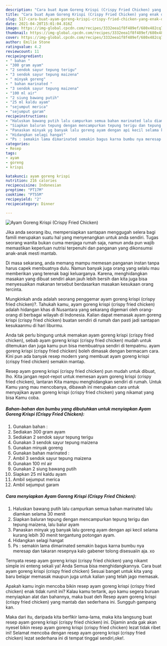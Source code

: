 ```yaml
---
description: "Cara buat Ayam Goreng Krispi (Crispy Fried Chicken) yang enak dan Mudah Dibuat"
title: "Cara buat Ayam Goreng Krispi (Crispy Fried Chicken) yang enak dan Mudah Dibuat"
slug: 517-cara-buat-ayam-goreng-krispi-crispy-fried-chicken-yang-enak-dan-mudah-dibuat
date: 2021-04-20T15:01:04.816Z
image: https://img-global.cpcdn.com/recipes/3332eea1f8f489ef/680x482cq70/ayam-goreng-krispi-crispy-fried-chicken-foto-resep-utama.jpg
thumbnail: https://img-global.cpcdn.com/recipes/3332eea1f8f489ef/680x482cq70/ayam-goreng-krispi-crispy-fried-chicken-foto-resep-utama.jpg
cover: https://img-global.cpcdn.com/recipes/3332eea1f8f489ef/680x482cq70/ayam-goreng-krispi-crispy-fried-chicken-foto-resep-utama.jpg
author: Emilie Stone
ratingvalue: 4.2
reviewcount: 11
recipeingredient:
- " bahan "
- "300 gram ayam"
- "2 sendok sayur tepung terigu"
- "3 sendok sayur tepung maizena"
- " minyak goreng"
- " bahan marinated "
- "3 sendok sayur tepung maizena"
- "100 ml air"
- "2 siung bawang putih"
- "25 ml kaldu ayam"
- "sejumput merica"
- "sejumput garam"
recipeinstructions:
- "Haluskan bawang putih lalu campurkan semua bahan marinated lalu diamkan selama 30 menit"
- "Siapkan baluran tepung dengan mencampurkan tepung terigu dan tepung maizena, lalu balur ayam"
- "Panaskan minyak yg banyak lalu goreng ayam dengan api kecil selama kurang lebih 30 menit tergantung potongan ayam."
- "Hidangkan selagi hangat"
- "Ps : semakin lama dimarinated semakin bagus karna bumbu nya meresap dan takaran resepnya kalo gabener tolong disesuaiin aja. xo"
categories:
- Resep
tags:
- ayam
- goreng
- krispi

katakunci: ayam goreng krispi 
nutrition: 216 calories
recipecuisine: Indonesian
preptime: "PT17M"
cooktime: "PT55M"
recipeyield: "2"
recipecategory: Dinner

---
```



![Ayam Goreng Krispi (Crispy Fried Chicken)](https://img-global.cpcdn.com/recipes/3332eea1f8f489ef/680x482cq70/ayam-goreng-krispi-crispy-fried-chicken-foto-resep-utama.jpg)

Jika anda seorang ibu, mempersiapkan santapan menggugah selera bagi famili merupakan suatu hal yang menyenangkan untuk anda sendiri. Tugas seorang  wanita bukan cuma menjaga rumah saja, namun anda pun wajib memastikan keperluan nutrisi terpenuhi dan panganan yang dikonsumsi anak-anak mesti mantab.

Di masa  sekarang, anda memang mampu memesan panganan instan tanpa harus capek membuatnya dulu. Namun banyak juga orang yang selalu mau memberikan yang terenak bagi keluarganya. Karena, menghidangkan masakan yang dibuat sendiri akan jauh lebih bersih dan kita juga bisa menyesuaikan makanan tersebut berdasarkan masakan kesukaan orang tercinta. 



Mungkinkah anda adalah seorang penggemar ayam goreng krispi (crispy fried chicken)?. Tahukah kamu, ayam goreng krispi (crispy fried chicken) adalah hidangan khas di Nusantara yang sekarang digemari oleh orang-orang di berbagai wilayah di Indonesia. Kalian dapat memasak ayam goreng krispi (crispy fried chicken) buatan sendiri di rumah dan pasti jadi santapan kesukaanmu di hari liburmu.

Anda tak perlu bingung untuk memakan ayam goreng krispi (crispy fried chicken), sebab ayam goreng krispi (crispy fried chicken) mudah untuk ditemukan dan juga kamu pun bisa membuatnya sendiri di tempatmu. ayam goreng krispi (crispy fried chicken) boleh dimasak dengan bermacam cara. Kini pun ada banyak resep modern yang membuat ayam goreng krispi (crispy fried chicken) semakin mantap.

Resep ayam goreng krispi (crispy fried chicken) pun mudah untuk dibuat, lho. Kita jangan repot-repot untuk memesan ayam goreng krispi (crispy fried chicken), lantaran Kita mampu menghidangkan sendiri di rumah. Untuk Kamu yang mau mencobanya, dibawah ini merupakan cara untuk menyajikan ayam goreng krispi (crispy fried chicken) yang nikamat yang bisa Kamu coba.

<!--inarticleads1-->

##### Bahan-bahan dan bumbu yang dibutuhkan untuk menyiapkan Ayam Goreng Krispi (Crispy Fried Chicken):

1. Gunakan  bahan :
1. Sediakan 300 gram ayam
1. Sediakan 2 sendok sayur tepung terigu
1. Gunakan 3 sendok sayur tepung maizena
1. Gunakan  minyak goreng
1. Gunakan  bahan marinated :
1. Ambil 3 sendok sayur tepung maizena
1. Gunakan 100 ml air
1. Gunakan 2 siung bawang putih
1. Siapkan 25 ml kaldu ayam
1. Ambil sejumput merica
1. Ambil sejumput garam




<!--inarticleads2-->

##### Cara menyiapkan Ayam Goreng Krispi (Crispy Fried Chicken):

1. Haluskan bawang putih lalu campurkan semua bahan marinated lalu diamkan selama 30 menit
1. Siapkan baluran tepung dengan mencampurkan tepung terigu dan tepung maizena, lalu balur ayam
1. Panaskan minyak yg banyak lalu goreng ayam dengan api kecil selama kurang lebih 30 menit tergantung potongan ayam.
1. Hidangkan selagi hangat
1. Ps : semakin lama dimarinated semakin bagus karna bumbu nya meresap dan takaran resepnya kalo gabener tolong disesuaiin aja. xo




Ternyata resep ayam goreng krispi (crispy fried chicken) yang nikamt simple ini enteng sekali ya! Anda Semua bisa menghidangkannya. Cara buat ayam goreng krispi (crispy fried chicken) Sesuai banget untuk kita yang baru belajar memasak maupun juga untuk kalian yang telah jago memasak.

Apakah kamu ingin mencoba bikin resep ayam goreng krispi (crispy fried chicken) enak tidak rumit ini? Kalau kamu tertarik, ayo kamu segera buruan menyiapkan alat dan bahannya, maka buat deh Resep ayam goreng krispi (crispy fried chicken) yang mantab dan sederhana ini. Sungguh gampang kan. 

Maka dari itu, daripada kita berfikir lama-lama, maka kita langsung buat resep ayam goreng krispi (crispy fried chicken) ini. Dijamin anda gak akan nyesel bikin resep ayam goreng krispi (crispy fried chicken) lezat tidak ribet ini! Selamat mencoba dengan resep ayam goreng krispi (crispy fried chicken) lezat sederhana ini di tempat tinggal sendiri,oke!.

